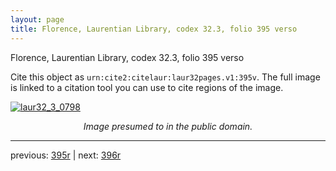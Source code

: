 ```yaml
---
layout: page
title: Florence, Laurentian Library, codex 32.3, folio 395 verso
---
```


Florence, Laurentian Library, codex 32.3, folio 395 verso

Cite this object as `urn:cite2:citelaur:laur32pages.v1:395v`.  The full image is linked to a citation tool you can use to cite regions of the image.

[![laur32_3_0798](http://www.homermultitext.org/iipsrv?IIIF=/project/homer/pyramidal/deepzoom/citelaur/laur32imgs/v1/laur32_3_0798.tif/full/800,/0/default.jpg)](http://www.homermultitext.org/ict2/?urn=urn:cite2:citelaur:laur32imgs.v1:laur32_3_0798) 

<p style="text-align: center; font-style: italic;">Image presumed to in the public domain.</p>

---

previous: [395r](../395r/) | next: [396r](../396r/)